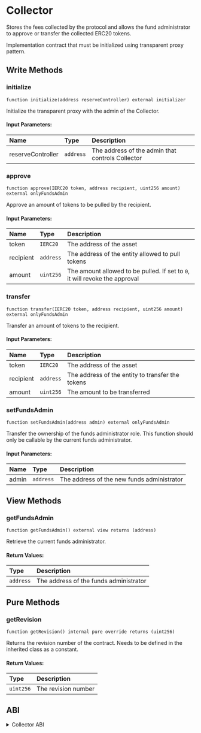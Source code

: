 # Collector

Stores the fees collected by the protocol and allows the fund administrator to approve or transfer the collected ERC20 tokens.

Implementation contract that must be initialized using transparent proxy pattern.

## Write Methods

### initialize

```solidity
function initialize(address reserveController) external initializer
```

Initialize the transparent proxy with the admin of the Collector.

#### Input Parameters:

| Name              | Type      | Description                                      |
| :---------------- | :-------- | :----------------------------------------------- |
| reserveController | `address` | The address of the admin that controls Collector | 

### approve

```solidity
function approve(IERC20 token, address recipient, uint256 amount) external onlyFundsAdmin
```

Approve an amount of tokens to be pulled by the recipient.

#### Input Parameters:

| Name      | Type      | Description                                                                 |
| :-------- | :-------- | :-------------------------------------------------------------------------- |
| token     | `IERC20`  | The address of the asset                                                    | 
| recipient | `address` | The address of the entity allowed to pull tokens                            | 
| amount    | `uint256` | The amount allowed to be pulled. If set to `0`, it will revoke the approval | 

### transfer

```solidity
function transfer(IERC20 token, address recipient, uint256 amount) external onlyFundsAdmin 
```

Transfer an amount of tokens to the recipient.

#### Input Parameters:

| Name      | Type      | Description                                      |
| :-------- | :-------- | :----------------------------------------------- |
| token     | `IERC20`  | The address of the asset                         | 
| recipient | `address` | The address of the entity to transfer the tokens | 
| amount    | `uint256` | The amount to be transferred                     | 

### setFundsAdmin

```solidity
function setFundsAdmin(address admin) external onlyFundsAdmin
```

Transfer the ownership of the funds administrator role. This function should only be callable by the current funds administrator. 

#### Input Parameters:

| Name  | Type      | Description                                |
| :---- | :-------- | :----------------------------------------- |
| admin | `address` | The address of the new funds administrator | 

## View Methods

### getFundsAdmin

```solidity
function getFundsAdmin() external view returns (address)
```

Retrieve the current funds administrator.

#### Return Values:

| Type      | Description                            |
| :-------- | :------------------------------------- |
| `address` | The address of the funds administrator | 

## Pure Methods

### getRevision

```solidity
function getRevision() internal pure override returns (uint256)
```

Returns the revision number of the contract. Needs to be defined in the inherited class as a constant.

#### Return Values:

| Type      | Description         |
| :-------- | :------------------ |
| `uint256` | The revision number | 

## ABI
<details>
<summary>Collector ABI</summary>

```

[
    {
        "anonymous": false,
        "inputs": [
            {
                "indexed": true,
                "internalType": "address",
                "name": "fundsAdmin",
                "type": "address"
            }
        ],
        "name": "NewFundsAdmin",
        "type": "event"
    },
    {
        "inputs": [],
        "name": "REVISION",
        "outputs": [
            {
                "internalType": "uint256",
                "name": "",
                "type": "uint256"
            }
        ],
        "stateMutability": "view",
        "type": "function"
    },
    {
        "inputs": [
            {
                "internalType": "contract IERC20",
                "name": "token",
                "type": "address"
            },
            {
                "internalType": "address",
                "name": "recipient",
                "type": "address"
            },
            {
                "internalType": "uint256",
                "name": "amount",
                "type": "uint256"
            }
        ],
        "name": "approve",
        "outputs": [],
        "stateMutability": "nonpayable",
        "type": "function"
    },
    {
        "inputs": [],
        "name": "getFundsAdmin",
        "outputs": [
            {
                "internalType": "address",
                "name": "",
                "type": "address"
            }
        ],
        "stateMutability": "view",
        "type": "function"
    },
    {
        "inputs": [
            {
                "internalType": "address",
                "name": "reserveController",
                "type": "address"
            }
        ],
        "name": "initialize",
        "outputs": [],
        "stateMutability": "nonpayable",
        "type": "function"
    },
    {
        "inputs": [
            {
                "internalType": "address",
                "name": "admin",
                "type": "address"
            }
        ],
        "name": "setFundsAdmin",
        "outputs": [],
        "stateMutability": "nonpayable",
        "type": "function"
    },
    {
        "inputs": [
            {
                "internalType": "contract IERC20",
                "name": "token",
                "type": "address"
            },
            {
                "internalType": "address",
                "name": "recipient",
                "type": "address"
            },
            {
                "internalType": "uint256",
                "name": "amount",
                "type": "uint256"
            }
        ],
        "name": "transfer",
        "outputs": [],
        "stateMutability": "nonpayable",
        "type": "function"
    }
]
```
</details>